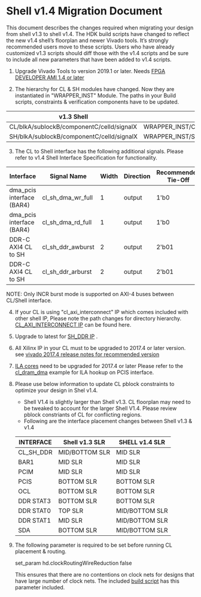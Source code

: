 # Shell v1.4 Migration Document


This document describes the changes required when migrating your design from shell v1.3 to shell v1.4.
The HDK build scripts have changed to reflect the new v1.4 shell’s floorplan and newer Vivado tools. It’s strongly recommended users move to these scripts. Users who have already customized v1.3 scripts should diff those with the v1.4 scripts and be sure to include all new parameters that have been added to v1.4 scripts.

1. Upgrade Vivado Tools to version 2019.1 or later. Needs [FPGA DEVELOPER AMI 1.4 or later](../../README.md#fpga-developer-ami)

2. The hierarchy for CL & SH modules have changed. Now they are instantiated in  "WRAPPER_INST" Module.
     The paths in your Build scripts, constraints &  verification components have to be updated.

 | v1.3 Shell | v1.4 Shell |
 |------------|------------|
 | CL/blkA/sublockB/componentC/celld/signalX | WRAPPER_INST/CL/blkA/sublockB/componentC/celld/signalX |
 | SH/blkA/sublockB/componentC/celld/signalX | WRAPPER_INST/SH/blkA/sublockB/componentC/celld/signalX |

3.  The  CL to Shell interface has the following additional signals. Please refer to v1.4 Shell Interface Specification for functionality.

 | Interface  | Signal Name | Width | Direction | Recommended Tie-Off |
 |------------|-------------|-------|-----------|--------------------|
 | dma_pcis interface (BAR4)  | cl_sh_dma_wr_full | 1 | output | 1'b0 |
 | dma_pcis interface (BAR4) | cl_sh_dma_rd_full | 1 | output | 1'b0 |
 | DDR-C AXI4 CL to SH   | cl_sh_ddr_awburst | 2 | output | 2'b01 |
 | DDR-C AXI4 CL to SH   | cl_sh_ddr_arburst | 2 | output | 2'b01 |

NOTE: Only INCR burst mode is supported on AXI-4 buses between CL/Shell interface.

4. If your CL is using "cl_axi_interconnect" IP which comes included with other shell IP, Please note the path changes for directory hierarchy. [CL_AXI_INTERCONNECT IP](../common/shell_stable/design/ip/cl_axi_interconnect) can be found here.

5. Upgrade to latest for [SH_DDR IP](../common/shell_v04261818/design/sh_ddr) .

6. All Xilinx IP  in your CL must to be upgraded to 2017.4 or later version. see [vivado 2017.4 release notes for recommended version](https://www.xilinx.com/support/answers/70386.html)

7. [ILA cores](../common/shell_v04261818/design/ip/cl_debug_bridge) need to be upgraded for 2017.4 or later
     Please refer to the [cl_dram_dma](../cl/examples/cl_dram_dma/design) example for ILA hookup on PCIS interface.

8. Please use below information to update CL pblock constraints to optimize your design in Shel v1.4.
      - Shell V1.4 is slightly larger than Shell v1.3. CL floorplan may need to be tweaked to account for the larger Shell V1.4.
        Please review pblock constriants of CL for conflicting regions.
      - Following are the interface placement changes between Shell v1.3 & v1.4


      | INTERFACE | Shell v1.3 SLR | SHELL v1.4 SLR |
      |-----------|---------------|---------------|
      | CL_SH_DDR |MID/BOTTOM SLR  | MID SLR |
      | BAR1 | MID SLR  | MID SLR |
      | PCIM | MID SLR  | MID SLR |
      | PCIS | BOTTOM SLR | BOTTOM SLR |
      | OCL | BOTTOM SLR | BOTTOM SLR |
      | DDR STAT3 | BOTTOM SLR  | BOTTOM SLR |
      | DDR STAT0  | TOP SLR | MID/BOTTOM SLR |
      | DDR STAT1 | MID SLR | MID/BOTTOM SLR |
      | SDA | BOTTOM SLR  | MID/BOTTOM SLR|

9. The following parameter is required to be set before running CL placement & routing.

      set_param hd.clockRoutingWireReduction false

   This ensures that there are no contentions on clock nets for designs that have large number of clock nets.
   The included [build script]( ../cl/examples/cl_dram_dma/build/scripts/create_dcp_from_cl.tcl) has this parameter included.
